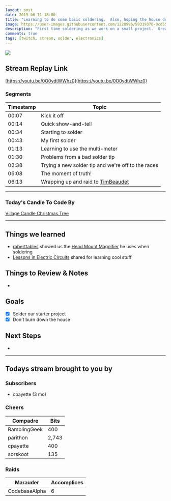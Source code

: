 ```yaml
---
layout: post
date: 2019-06-11 18:00
title: "Learning to do some basic soldering.  Also, hoping the house doesn't burn down."
image: https://user-images.githubusercontent.com/1228996/59319376-0cd55e80-8c90-11e9-8599-34cc2535008c.png
description: "First time soldering as we work on a small project.  Great help from chat and we got our project working."
comments: true
tags: [twitch, stream, solder, electronics]
---
```


<img src="{{page.image}}"/>

## Stream Replay Link

[https://youtu.be/0O0ydtWWhz0](https://youtu.be/0O0ydtWWhz0)

<!--more-->

### Segments

| Timestamp | Topic                                                                 |
| ---       | ---                                                                   |
| 00:07     | Kick it off                                                           |
| 00:14     | Quick show-and-tell                                                   |
| 00:34     | Starting to solder                                                    |
| 00:43     | My first solder                                                       |
| 01:13     | Learning to use the multi-meter                                       |
| 01:30     | Problems from a bad solder tip                                        |
| 02:38     | Trying a new solder tip and we're off to the races                    |
| 06:08     | The moment of truth!                                                  |
| 06:13     | Wrapping up and raid to [TimBeaudet](https://twitch.tv/TimBeaudet)    |

---

### Today's Candle To Code By

[Village Candle Christmas Tree](https://amzn.to/2Djr7R0)

---

## Things we learned

- [roberttables](https://github.com/mtheoryx) showed us the [Head Mount Magnifier](https://amzn.to/31qd6M4) he uses when soldering
- [Lessons in Electric Circuits](https://www.allaboutcircuits.com/textbook/) shared for learning cool stuff

## Things to Review & Notes

-

## Goals

- [x] Solder our starter project
- [x] Don't burn down the house

## Next Steps

-

---

## Todays stream brought to you by

### Subscribers

- cpayette (3 mo)


### Cheers

| Compadre      | Bits        |
| ---           | ---         |
| RamblingGeek  | 400         |
| parithon      | 2,743       |
| cpayette      | 400         |
| sorskoot      | 135         |


### Raids

| Marauder      | Accomplices   |
| ---           | ---           |
| CodebaseAlpha | 6             |
